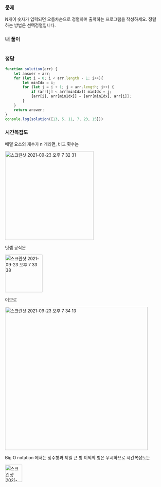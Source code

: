 ### 문제
N개이 숫자가 입력되면 오름차순으로 정렬하여 출력하는 프로그램을 작성하세요. 정렬하는 방법은 선택정렬입니다.

### 내 풀이
```js

```

### 정답
```js
function solution(arr) {
    let answer = arr;
    for (let i = 0; i < arr.length - 1; i++){
        let minIdx = i;
        for (let j = i + 1; j < arr.length; j++) {
            if (arr[j] < arr[minIdx]) minIdx = j;
            [arr[i], arr[minIdx]] = [arr[minIdx], arr[i]];
        }
    }
    return answer;
}
console.log(solution([13, 5, 11, 7, 23, 15]))
```

### 시간복잡도

배열 요소의 개수가 n 개라면, 비교 횟수는

<img width="291" alt="스크린샷 2021-09-23 오후 7 32 31" src="https://user-images.githubusercontent.com/4121550/134492698-3a756af4-3f0a-4a71-af5f-253f16a2d2d3.png">

덧셈 공식은 

<img width="123" alt="스크린샷 2021-09-23 오후 7 33 38" src="https://user-images.githubusercontent.com/4121550/134492779-92fbaa6d-9996-4367-98b8-2abaffd1fe05.png">

이므로

<img width="469" alt="스크린샷 2021-09-23 오후 7 34 13" src="https://user-images.githubusercontent.com/4121550/134492828-02a133f9-ddf3-4479-a4b7-b9958333c103.png">

Big O notation 에서는 상수항과 제일 큰 항 이외의 항은 무시하므로 시간복잡도는 

<img width="56" alt="스크린샷 2021-09-23 오후 7 39 40" src="https://user-images.githubusercontent.com/4121550/134493589-a15af600-1428-4715-92a3-5c3a84b9c85c.png">

